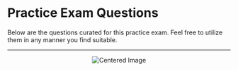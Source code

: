 # Practice Exam Questions

Below are the questions curated for this practice exam. Feel free to utilize them in any manner you find suitable.

---

<p align="center">
  <img src="https://miro.medium.com/v2/resize:fit:1000/1*Noc7VIpiRX4DOTvMOrY38w.png" alt="Centered Image">
</p>
